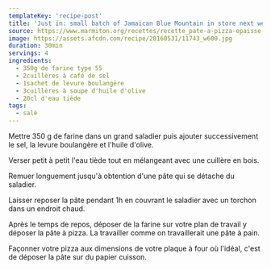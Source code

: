 ```yaml
---
templateKey: 'recipe-post'
title: 'Just in: small batch of Jamaican Blue Mountain in store next week'
source: https://www.marmiton.org/recettes/recette_pate-a-pizza-epaisse-et-moelleuse_58761.aspx
image: https://assets.afcdn.com/recipe/20160531/11743_w600.jpg
duration: 30min
servings: 4
ingredients:
  - 350g de farine type 55
  - 2cuillères à café de sel
  - 1sachet de levure boulangère
  - 3cuillères à soupe d'huile d'olive
  - 20cl d'eau tiède
tags:
  - salé
---
```


Mettre 350 g de farine dans un grand saladier puis ajouter successivement le sel, la levure boulangère et l'huile d'olive.

Verser petit à petit l'eau tiède tout en mélangeant avec une cuillère en bois.

Remuer longuement jusqu'à obtention d'une pâte qui se détache du saladier.

Laisser reposer la pâte pendant 1h en couvrant le saladier avec un torchon dans un endroit chaud.

Après le temps de repos, déposer de la farine sur votre plan de travail y déposer la pâte à pizza.
La travailler comme on travaillerait une pâte à pain.

Façonner votre pizza aux dimensions de votre plaque à four où l'idéal, c'est de déposer la pâte sur du papier cuisson.
